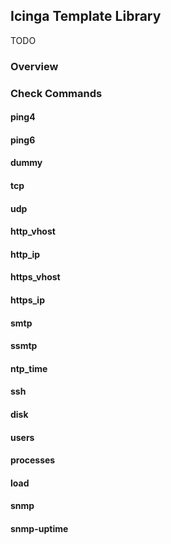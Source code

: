 ## Icinga Template Library

TODO

### Overview

### Check Commands

#### ping4

#### ping6

#### dummy

#### tcp

#### udp

#### http_vhost

#### http_ip

#### https_vhost

#### https_ip

#### smtp

#### ssmtp

#### ntp_time

#### ssh

#### disk

#### users

#### processes

#### load

#### snmp

#### snmp-uptime

